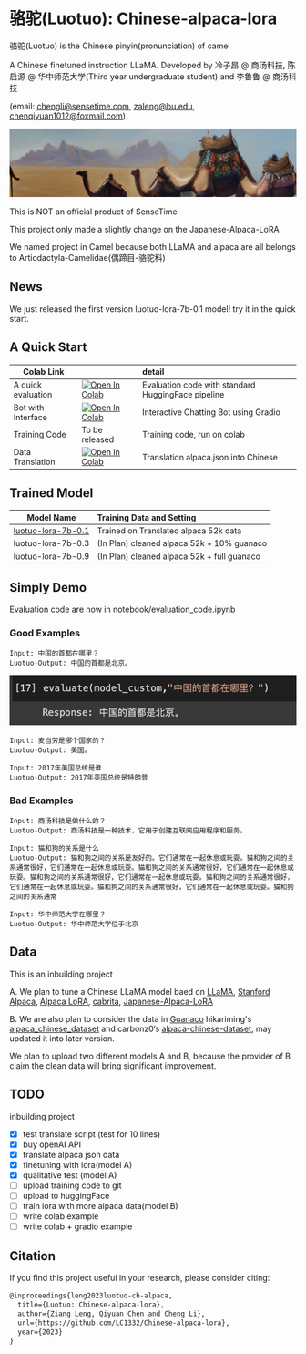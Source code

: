 # 骆驼(Luotuo): Chinese-alpaca-lora
骆驼(Luotuo) is the Chinese pinyin(pronunciation) of camel

A Chinese finetuned instruction LLaMA. Developed by 冷子昂 @ 商汤科技, 陈启源 @ 华中师范大学(Third year undergraduate student) and 李鲁鲁 @ 商汤科技

(email: chengli@sensetime.com, zaleng@bu.edu, chenqiyuan1012@foxmail.com)

<p align="center">
  <img src="image/camel_back.png">
</p>

This is NOT an official product of SenseTime

This project only made a slightly change on the Japanese-Alpaca-LoRA

We named project in Camel because both LLaMA and alpaca are all belongs to Artiodactyla-Camelidae(偶蹄目-骆驼科)

## News

We just released the first version luotuo-lora-7b-0.1 model! try it in the quick start.

## A Quick Start

| Colab Link |  | detail |
| --- | --- | :--- |
| A quick evaluation | <a href="https://colab.research.google.com/drive/1rX5DFkbX7YLu1isRqChFfybJdZ8pOTOb?usp=sharing" target="_parent"><img src="https://colab.research.google.com/assets/colab-badge.svg" alt="Open In Colab"/></a> | Evaluation code with standard HuggingFace pipeline |
| Bot with Interface | <a href="https://colab.research.google.com/drive/1q5h77xrbLGT5b-W3547a99YMNEJ0qhWc?usp=sharing" target="_parent"><img src="https://colab.research.google.com/assets/colab-badge.svg" alt="Open In Colab"/></a>  | Interactive Chatting Bot using Gradio |
| Training Code | To be released | Training code, run on colab |
| Data Translation  | <a href="https://colab.research.google.com/drive/11x1xxizL4qw4biX89QFlnP9C7cg8b7A5?usp=sharing" target="_parent"><img src="https://colab.research.google.com/assets/colab-badge.svg" alt="Open In Colab"/></a> | Translation alpaca.json into Chinese |

## Trained Model

| Model Name | Training Data and Setting |
| --- | :--- |
| [luotuo-lora-7b-0.1](https://huggingface.co/qychen/luotuo-lora-7b-0.1/tree/main) | Trained on Translated alpaca 52k data |
| luotuo-lora-7b-0.3 | (In Plan) cleaned alpaca 52k + 10% guanaco |
| luotuo-lora-7b-0.9 | (In Plan) cleaned alpaca 52k + full guanaco |

## Simply Demo

Evaluation code are now in notebook/evaluation_code.ipynb

### Good Examples

```
Input: 中国的首都在哪里？
Luotuo-Output: 中国的首都是北京。
```

<p align="center">
  <img src="image/goodCase1.jpeg">
</p>

```
Input: 麦当劳是哪个国家的？
Luotuo-Output: 美国。
```

```
Input: 2017年美国总统是谁
Luotuo-Output: 2017年美国总统是特朗普
```


### Bad Examples

```
Input: 商汤科技是做什么的？
Luotuo-Output: 商汤科技是一种技术，它用于创建互联网应用程序和服务。
```

```
Input: 猫和狗的关系是什么
Luotuo-Output: 猫和狗之间的关系是友好的。它们通常在一起休息或玩耍。猫和狗之间的关系通常很好，它们通常在一起休息或玩耍。猫和狗之间的关系通常很好，它们通常在一起休息或玩耍。猫和狗之间的关系通常很好，它们通常在一起休息或玩耍。猫和狗之间的关系通常很好，它们通常在一起休息或玩耍。猫和狗之间的关系通常很好，它们通常在一起休息或玩耍。猫和狗之间的关系通常
```

```
Input: 华中师范大学在哪里？
Luotuo-Output: 华中师范大学位于北京
```


## Data

This is an inbuilding project

A. We plan to tune a Chinese LLaMA model baed on [LLaMA](https://ai.facebook.com/blog/large-language-model-llama-meta-ai/), [Stanford Alpaca](https://github.com/tatsu-lab/stanford_alpaca), [Alpaca LoRA](https://github.com/tloen/alpaca-lora), [cabrita](https://github.com/22-hours/cabrita), [Japanese-Alpaca-LoRA](https://github.com/masa3141/japanese-alpaca-lora)

B. We are also plan to consider the data in [Guanaco](https://guanaco-model.github.io/) hikariming's [alpaca_chinese_dataset](https://github.com/hikariming/alpaca_chinese_dataset) and carbonz0‘s [alpaca-chinese-dataset](https://github.com/carbonz0/alpaca-chinese-dataset), may updated it into later version. 

We plan to upload two different models A and B, because the provider of B claim the clean data will bring significant improvement.

## TODO

inbuilding project
- [x] test translate script (test for 10 lines)
- [x] buy openAI API
- [x] translate alpaca json data
- [x] finetuning with lora(model A)
- [x] qualitative test (model A)
- [ ] upload training code to git
- [ ] upload to huggingFace
- [ ] train lora with more alpaca data(model B)
- [ ] write colab example
- [ ] write colab + gradio example

## Citation 
If you find this project useful in your research, please consider citing:

```
@inproceedings{leng2023luotuo-ch-alpaca,
  title={Luotuo: Chinese-alpaca-lora},
  author={Ziang Leng, Qiyuan Chen and Cheng Li},
  url={https://github.com/LC1332/Chinese-alpaca-lora},
  year={2023}
}
```

